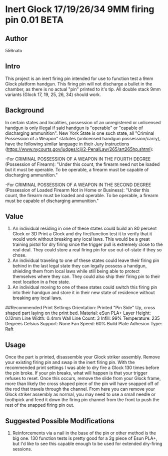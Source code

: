 # Inert Glock 17/19/26/34 9MM firing pin 0.01 BETA

## Author
556nato

## Intro 
This project is an inert firing pin intended for use to function test a 9mm Glock platform handgun. This firing pin will not discharge a bullet in the chamber, as there is no actual "pin" printed to it's tip. All double stack 9mm variants (Glock 17, 19, 25, 26, 34) should work. 

## Background
In certain states and localities, possession of an unregistered or unlicensed handgun is only illegal if said handgun is "operable" or "capable of discharging ammunition". New York State is one such state, all "Criminal Possession of a Weapon" statutes (unlicensed handgun possession/carry), have the following similar language in their Jury Instructions (https://www.nycourts.gov/judges/cji/2-PenalLaw/265/art265hp.shtml):

-For CRIMINAL POSSESSION OF A WEAPON IN THE FOURTH DEGREE (Possession of Firearm): "Under this count, the firearm need not be loaded but it must be operable. To be operable, a firearm must be capable of discharging ammunition."

-For CRIMINAL POSSESSION OF A WEAPON IN THE SECOND DEGREE (Possession of Loaded Firearm Not in Home or Business): "Under this count, the firearm must be loaded and operable. To be operable, a firearm must be capable of discharging ammunition."

## Value
1. An individual residing in one of these states could build an 80 percent Glock or 3D Print a Glock and dry fire/function test it to verify that it would work without breaking any local laws. This would be a great training pistol for dry firing since the trigger pull is extremely close to the real deal. They could store a real firing pin for use out-of-state if they so chose.
2. An individual traveling to one of these states could leave their firing pin behind in the last legal state they can legally possess a handgun, shielding them from local laws while still being able to protect themselves where they can. They could also ship their firing pin to their next location in a free state.
3. An individual moving to one of these states could switch this firing pin into their handgun and store it in their new state of residence without breaking any local laws.


##Recommended Print Settings
Orientation: Printed "Pin Side" Up, cross shaped part laying on the print bed.
Material: eSun PLA+ 
Layer Height: 0.12mm 
Line Width: 0.4mm
Wall Line Count: 3
Infill: 99%
Temperature: 235 Degrees Celsius
Support: None
Fan Speed: 60%
Build Plate Adhesion Type: Raft

## Usage
Once the part is printed, disassemble your Glock striker assembly. Remove your existing firing pin and swap in the inert firing pin. With the recommended print settings I was able to dry fire a Glock 130 times before the pin broke. If your pin breaks, what will happen is that your trigger refuses to reset. Once this occurs, remove the slide from your Glock frame, more than likely the cross shaped piece of the pin will have snapped off of the rod that travels through the channel. From here you can remove your Glock striker assembly as normal, you may need to use a small needle or toothpick and feed it down the firing pin channel from the front to push the rest of the snapped firing pin out. 

## Suggested Possible Modifications
1. Reinforcements via a nail in the base of the pin or other method is the big one. 130 function tests is pretty good for a 2g piece of Esun PLA+, but I'd like to see this capable enough to be used for extended dry-firing sessions.
